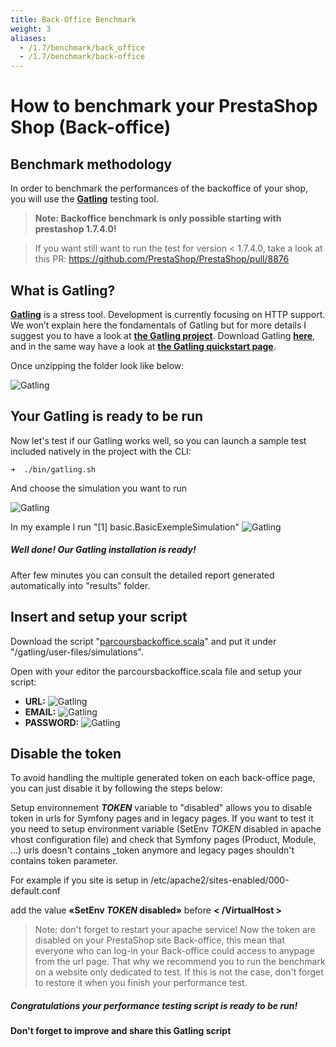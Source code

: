 ```yaml
---
title: Back-Office Benchmark
weight: 3
aliases:
  - /1.7/benchmark/back_office
  - /1.7/benchmark/back-office
---
```


How to benchmark your PrestaShop Shop (Back-office)
==================

## Benchmark methodology
In order to benchmark the performances of the backoffice of your shop, you will use the **[Gatling](https://gatling.io/)** testing tool.

><b>Note:
>Backoffice benchmark is only possible starting with prestashop 1.7.4.0!</b>

>If you want still want to run the test for version < 1.7.4.0, take a look at this PR: https://github.com/PrestaShop/PrestaShop/pull/8876

## What is Gatling?
**[Gatling](https://gatling.io/)** is a stress tool. Development is currently focusing on HTTP support. We won’t explain here the fondamentals of Gatling but for more details I suggest you to have a look at **[the Gatling project](https://github.com/gatling/gatling)**.
Download Gatling **[here](https://gatling.io/download/)**, and in the same way have a look at **[the Gatling quickstart page](https://gatling.io/docs/current/quickstart/)**.

Once unzipping the folder look like below:


![Gatling](https://i.imgur.com/devRwHF.png)

## Your Gatling is ready to be run
Now let's test if our Gatling works well, so you can launch a sample test included natively in the project with the CLI:

```
➜  ./bin/gatling.sh 
```

And choose the simulation you want to run

![Gatling](https://i.imgur.com/HQ5eCfZ.png)

In my example I run "[1] basic.BasicExempleSimulation"
![Gatling](https://i.imgur.com/nJdOPsB.png)

##### Well done! Our Gatling installation is ready!
After few minutes you can consult the detailed report generated automatically into "results" folder.

## Insert and setup your script

Download the script "[parcoursbackoffice.scala](../parcoursbackoffice.scala)" and put it under "/gatling/user-files/simulations".

Open with your editor the parcoursbackoffice.scala file and setup your script:


* **URL:**
![Gatling](https://i.imgur.com/1Zd3iVK.png)
* **EMAIL:**
![Gatling](https://i.imgur.com/8buaWku.png)
* **PASSWORD:**
![Gatling](https://i.imgur.com/zRMVSiW.png)


## Disable the token

To avoid handling the multiple generated token on each back-office page, you can just disable it by following the steps below:

Setup environnement **_TOKEN_** variable to "disabled" allows you to disable token in urls for Symfony pages and in legacy pages.
If you want to test it you need to setup environment variable (SetEnv _TOKEN_ disabled in apache vhost configuration file) and check that Symfony pages (Product, Module, ...) urls doesn't contains _token anymore and legacy pages shouldn't contains token parameter.

For example if you site is setup in
/etc/apache2/sites-enabled/000-default.conf

add the value  **«SetEnv _TOKEN_ disabled»** before **< /VirtualHost >**

>Note:
>don't forget to restart your apache service!
>Now the token are disabled on your PrestaShop site Back-office, this mean that everyone who can log-in your Back-office could access to anypage from the url page.
>That why we recommend you to run the benchmark on a website only dedicated to test.
>If this is not the case, don't forget to restore it when you finish your performance test.

##### Congratulations your performance testing script is ready to be run!
#### Don't forget to improve and share this Gatling script
   
